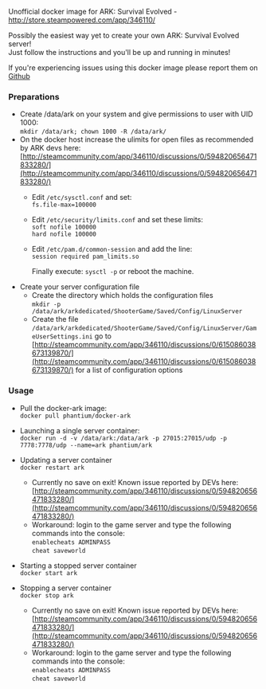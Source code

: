 Unofficial docker image for ARK: Survival Evolved - http://store.steampowered.com/app/346110/

Possibly the easiest way yet to create your own ARK: Survival Evolved server!  
Just follow the instructions and you'll be up and running in minutes!

If you're experiencing issues using this docker image please report them on [Github](https://github.com/phantium/docker-ark/issues)

### Preparations
- Create /data/ark on your system and give permissions to user with UID 1000:  
  `mkdir /data/ark; chown 1000 -R /data/ark/`
- On the docker host increase the ulimits for open files as recommended by ARK devs here: [http://steamcommunity.com/app/346110/discussions/0/594820656471833280/](http://steamcommunity.com/app/346110/discussions/0/594820656471833280/)
  + Edit `/etc/sysctl.conf` and set:  
    `fs.file-max=100000`

  + Edit `/etc/security/limits.conf` and set these limits:  
    `soft nofile 100000`  
    `hard nofile 100000`

  + Edit `/etc/pam.d/common-session` and add the line:  
    `session required pam_limits.so`

    Finally execute: `sysctl -p` or reboot the machine.
- Create your server configuration file
  + Create the directory which holds the configuration files  
  `mkdir -p /data/ark/arkdedicated/ShooterGame/Saved/Config/LinuxServer`
  + Create the file `/data/ark/arkdedicated/ShooterGame/Saved/Config/LinuxServer/GameUserSettings.ini`
    go to [http://steamcommunity.com/app/346110/discussions/0/615086038673139870/](http://steamcommunity.com/app/346110/discussions/0/615086038673139870/) for a list of configuration options


### Usage
- Pull the docker-ark image:  
  `docker pull phantium/docker-ark`

- Launching a single server container:  
  `docker run -d -v /data/ark:/data/ark -p 27015:27015/udp -p 7778:7778/udp --name=ark phantium/ark`

- Updating a server container  
  `docker restart ark`
  + Currently no save on exit! Known issue reported by DEVs here:    [http://steamcommunity.com/app/346110/discussions/0/594820656471833280/](http://steamcommunity.com/app/346110/discussions/0/594820656471833280/)
  + Workaround: login to the game server and type the following commands into the console:  
   `enablecheats ADMINPASS`  
   `cheat saveworld`

- Starting a stopped server container  
  `docker start ark`

- Stopping a server container  
  `docker stop ark`
  + Currently no save on exit! Known issue reported by DEVs here:    [http://steamcommunity.com/app/346110/discussions/0/594820656471833280/](http://steamcommunity.com/app/346110/discussions/0/594820656471833280/)
   + Workaround: login to the game server and type the following commands into the console:  
   `enablecheats ADMINPASS`  
   `cheat saveworld`
